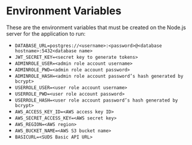 # Environment Variables

These are the environment variables that must be created on the Node.js server for the application to run:

- `DATABASE_URL=postgres://<username>:<password>@<database hostname>:5432<database name>`
- `JWT_SECRET_KEY=<secret key to generate tokens>`
- `ADMINROLE_USER=<admin role account username>`
- `ADMINROLE_PWD=<admin role account password>`
- `ADMINROLE_HASH=<admin role account password’s hash generated by bcrypt>`
- `USERROLE_USER=<user role account username>`
- `USERROLE_PWD=<user role account password>`
- `USERROLE_HASH=<user role account password’s hash generated by bcrypt>`
- `AWS_ACCESS_KEY_ID=<AWS access key ID>`
- `AWS_SECRET_ACCESS_KEY=<AWS secret key>`
- `AWS_REGION=<AWS region>`
- `AWS_BUCKET_NAME=<AWS S3 bucket name>`
- `BASICURL=<SUDS Basic API URL>`
